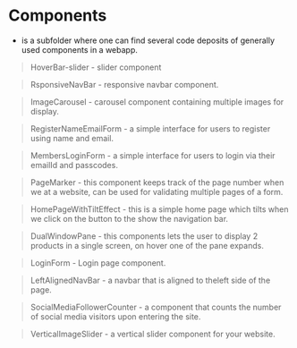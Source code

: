 # Components 
* is a subfolder where one can find several code deposits of generally used components in a webapp.
> HoverBar-slider - slider component

> RsponsiveNavBar - responsive navbar component.

> ImageCarousel - carousel component containing multiple images for display.

> RegisterNameEmailForm - a simple interface for users to register using name and email.

> MembersLoginForm - a simple interface for users to login via their emailId and passcodes.

> PageMarker - this component keeps track of the page number when we at a website, can be used for validating multiple pages of a form.

> HomePageWithTiltEffect - this is a simple home page which tilts when we click on the button to the show the navigation bar.

> DualWindowPane - this components lets the user to display 2 products in a single screen, on hover one of the pane expands.

> LoginForm - Login page component.

> LeftAlignedNavBar - a navbar that is aligned to theleft side of the page.

> SocialMediaFollowerCounter - a component that counts the number of social media visitors upon entering the site.

> VerticalImageSlider - a vertical slider component for your website.

